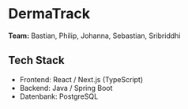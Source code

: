 # DermaTrack

**Team:** Bastian, Philip, Johanna, Sebastian, Sribriddhi

## Tech Stack

- Frontend: React / Next.js (TypeScript)
- Backend: Java / Spring Boot
- Datenbank: PostgreSQL
